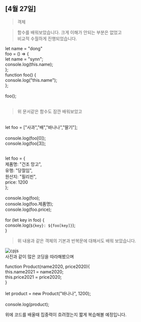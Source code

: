 <!-- # 원강희 [201840218]

## [03월 16일]
> 오늘 배운 냐용 요약 <br />
> 여러줄 요약 <br>
> 3번
배운내용

<table>
</table> -->

## [4월 27일]
>객체 <br>

>함수를 배워보았습니다. 크게 이해가 안되는 부분은 없었고<br> 
비교적 수월하게 진행되었습니다.

let name = "dong"<br>
foo = () => { <br>
    let name = "synn";<br>
    console.log(this.name);<br>
 };<br>
function foo() {<br>
     console.log("this.name"); <br>
};<br>
<br>
foo();<br>
<br>
>위 문서같은 함수도 잠깐 배워보았고
<br>
let foo = ["사과","배","바나나","딸기"];<br>
<br>
console.log(foo[0]);<br>
console.log(foo[3]);<br>
<br>

let foo = {<br>
    제품명: "건조 망고",<br>
    유행: "당절임",<br>
    원산지: "필리핀",<br>
    price: 1200<br>
};<br>
<br>
console.log(foo);<br>
console.log(foo.제품명);<br>
console.log(foo.price);<br>
<br>
for (let key in foo) {<br>
    console.log(`${key}: ${foo[key]}`);<br>
}<br>

>위 내용과 같은 객체의 기본과 반복문에 대해서도 배워 보았습니다.

![cpjs](https://user-images.githubusercontent.com/80237099/116540327-f9374d80-a924-11eb-8148-fcb597b9bc5b.png)<br>
사진과 같이 많은 코딩을 따라해봤으며 

function Product(name2020, price2020){<br>
    this.name2021 = name2020;<br>
    this.price2021 = price2020;<br>
}<br>
<br>
let product = new Product("바나나", 1200);<br>
<br>
console.log(product);<br>

위에 코드를 배울때 집중력이 흐려졌는지 짧게 복습해볼 예정입니다.








<!-- ## [04월 13일]
>함수 <br>

>6주 동안 크고 작은 오류들이 줄비하게 나타나서 많은 어려움이 있었지만, <br>
4월 13일 현재 대부분 오류들이 해결되서 수월하게 함수 수업을 진행할 수 있었습니다.<br>
오류를 해결하느라 뒤따라 오지 못한 학습내용들을 따라가기위해 남은 시간동안 <br>
영상자료들을 바탕으로 복습을 진행해보려고 합니다.

>오늘 배운내용은 <br>
익명적 함수와 선언적 함수를 비롯한 여러 함수들이며 

익명적 함수

>let foo =function() { <br>
    console.log("첫번째 줄");<br>
    console.log("두번째 줄");<br>
};<br>
<br>
foo();<br>
console.log(foo);<br>

선언적 함수

 >let foo = () => {<br>
     console.log("첫번째 줄"); <br>
     console.log("두번째 줄"); <br>
 };<br>
<br>
 foo();<br>
 console.log(foo);<br>

>등등을 비롯한

 >let inputA = '52';<br>
 let inputB = '52.273';<br>
 let inputC = '1403동';<br>
<br>
 console.log(parseInt(inputA));<br>
<br>
 console.log(parseInt(inputB));<br>
 console.log(parseFloat(inputB));<br>
<br>
 console.log(parseInt(inputC));<br>
<br>
<br>
 console.log(Number(inputA));<br>
 console.log(Number(inputB));<br>
 console.log(Number(inputC));<br>
<br>
 setTimeout(() => {<br>
     console.log("1초 경과!");<br>
 }, 1000)<br>
<br>
 setInterval(() => {<br>
     console.log("인터벌 1초 경과!");<br>
 }, 1000)<br>

>함수들을 같이 코딩해보았고<br>비교적 실행결과가 잘나와서 수월하게<br> 코딩했습니다. -->


<!-- ## [04월 05일]
> 오늘은 수업중 반복문을 배워보았습니다. <br>

> 오늘도 그렇게 쉽자않게 진행했지만 저번주보다는 비교적 편하다는 느낌이 있었습니다.<br>
몇몇 오류가 있긴했습니다.<br>![이상한 오류](https://user-images.githubusercontent.com/80237099/114125963-76792f00-9932-11eb-9d32-7f72bd01b1b8.PNG)
![이상한 오류2](https://user-images.githubusercontent.com/80237099/114126003-85f87800-9932-11eb-8546-6bfdfc439863.PNG)
![이상한 오류3](https://user-images.githubusercontent.com/80237099/114126036-94469400-9932-11eb-82e8-041eb192d8bb.PNG)<br>
역시 무엇이 문제인지 감도안잡힙니다.
강의내용 다시보면서 조금씩 고쳐보려고 합니다.<br>

>오늘 배운내용은<br>
![캡처10](https://user-images.githubusercontent.com/80237099/114126284-1b940780-9933-11eb-8aa2-54a76571d86f.PNG)
![캡처11](https://user-images.githubusercontent.com/80237099/114126374-441c0180-9933-11eb-9baa-a370da07bab6.PNG)<br>
위내용 같은 반복문과 배열을 배워봤고 집에서 조금씩 복습하는 중입니다.

<<<<<<< HEAD
27번 텍스트는 테스트 문서입니다. 본문과는 무관한 내용입니다.
12345 -->
<!-- =======
>text test
>>>>>>> 2b3af220afe78c6c445d9573224d6fc3b39deb2d -->


<!-- ## [03월 30일]
> 오늘은 js 수업중 조건문을 배워보았습니다. <br>

>솔직히 오늘드 잘따라가지 못했습니다. 여러가지 요인이 있겠지만<br>
![2-5반 git오류-01](https://user-images.githubusercontent.com/80237099/113377044-250af600-93ae-11eb-9ea3-cd4b25478183.PNG)
![2-5반 git오류-02](https://user-images.githubusercontent.com/80237099/113377046-25a38c80-93ae-11eb-99b4-dc0863cb6af8.PNG)<br>
위와 같은 에러가 떠서 커밋자체를 할 수 가없었고 이유도 몰라서 수업3시간 내내 골머리를<br> 알아야 했습니다.<br>
그뿐만 아니라 저의 js코딩능력 자체에 문제가 있는지 에러도 많이 나타나기도 했습니다.<br>
<br>
그렇기에 강의 끝나고 교수님께 질문하면서 해결해볼려고 확실한 해결법이 안나와서 그냥<br>집에서 코딩해보기로 결정하고 집PC에 들어가서 git에서 파일을 꺼내와 다시코딩작업을<br>진행하려는데 <br>![파일 소실2](https://user-images.githubusercontent.com/80237099/113377913-9cda2000-93b0-11eb-82fd-9e6d00e4ebb6.PNG)
위의 사진처럼 기존에 하던 코딩들이 소실되어 있어서 파일을 다시 만드는데 시간을 들였습니다. 




>집에서 코딩해본 결과 가본적으로 밑에 사진처럼 중첩문을 간단히 코딩해 보았고<br>
![중첩문 사진 찐](https://user-images.githubusercontent.com/80237099/113376827-a1e9a000-93ad-11eb-8b47-6ae500edca44.png)<br>
밑에 사진 처럼 스위치문도 코딩해보았습니다.<br>
![스위치 사진](https://user-images.githubusercontent.com/80237099/113376928-e07f5a80-93ad-11eb-86b6-8e1c3891140c.png)<br>
코딩 자체는 제가 이해를 잘못해서 어려움이 있었지만 <br>
코딩은 기존에 있던 ppt자료를 참조해서 코딩해가지고 자료를 찾는데 크게 어려움은 없었습니다.
 -->






<!-- JS 조건문<br>
오늘은 js 수업중 조건문을 배워보았습니다.<br>

기본적으로 
<a href="C:\Javasc201840218"><img src="중첩문 사진 찐.png" alt="중첩문js"></a>
같은 중첩문이나<br><a href="C:\Javasc201840218"><img src="스위치 사진.png" alt="스위치js"></a>같은 스위치문등을 쓰면서<br>공부했습니다.

공부 하는것 자체는 큰문제는 없었는데, PC에서 했을때 나타난 문제인<a href="![2-5반 git오류-01](https://user-images.githubusercontent.com/80237099/113376154-03107400-93ac-11eb-9112-27e8d98b8213.PNG)"><img src="2-5반 git오류-01.png" alt="이거"></a><a href="![2-5반 git오류-02](https://user-images.githubusercontent.com/80237099/113376165-09065500-93ac-11eb-926c-e63f9d23f49e.PNG)
"><img src="2-5반 git오류-02.png" alt="요거"></a>처럼 이유를 알 수 없는 <br>오류들이 계속떠서 난항을 겪고 결국 집에와서 해결할려고 했는데 <a href="C:\Javasc201840218"><img src="파일 소실1.png" alt="err"></a>github에 올라와있던 몇몇 파일들이 소실되있어서 집에서 코딩하는데 디메리트를 안고 할수밖에 없었습니다.<br>

그래도 학교 PC와는 달리 집PC는 commit하는데 큰 문제는 없어서 github에 파일을 올리는데큰문제는 없었습니다. -->











<!-- # 원강희 [201840218]

## [03월 16일]
> JS 코드 함수 코딩 <br />
> 솔직히 수업을 잘 못따라 갔습니다 $나 node 파일이 오류뜨고<br>
> 집에서 조금씩 따라가려고 유튜브보면서 공부중입니다<br>
  3번
배운내용
let date = new Date()
h = date.getHour();

console.log( h < 3 || h > 8);
console.log( h >= 3 && h <= 8);

let type = typeof(date.getHours());
console.log(type);

const conl = "산수선언";
console.log(con);

let input = 31;

if( date.getHours )
{
    console.log("오전");
}
console.log("오후");

console.log(date.getFullYear())
console.log(date.getMonth())
console.log(date.getday())
console.log(date.getTime())
console.log(date.getUTCMinutes())
console.log(date.getSeconds())
console.log(date.getDate())
// let intput = 32;
// if ( input % 2 == 0 ){
//     console.log("홀수");
// }
// 커밋테스트


<table>
</table> -->

